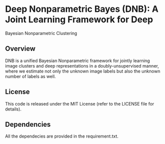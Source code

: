 # Deep Nonparametric Bayes (DNB): A Joint Learning Framework for Deep
Bayesian Nonparametric Clustering


## Overview
DNB is a unified Bayesian Nonparametric framework for jointly learning image clusters and deep representations in a doubly-unsupervised manner, where we estimate not only the unknown image labels but also the unknown number of labels as well.

## License
This code is released under the MIT License (refer to the LICENSE file for details).

## Dependencies
All the dependecies are provided in the requirement.txt.
